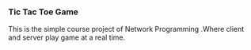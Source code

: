 ### Tic Tac Toe Game
This is the simple course project of Network Programming .Where client and server play  game at a real time.

